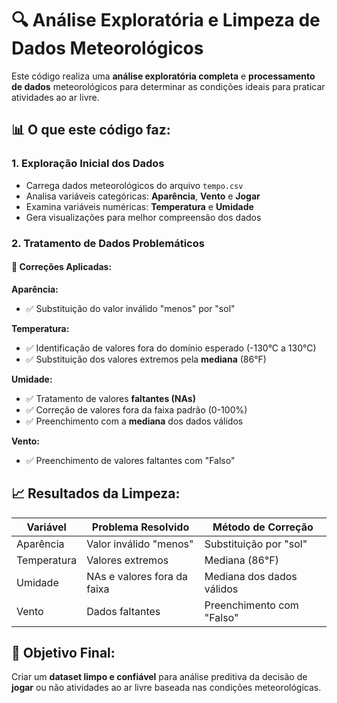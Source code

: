 # 🔍 Análise Exploratória e Limpeza de Dados Meteorológicos

Este código realiza uma **análise exploratória completa** e **processamento de dados** meteorológicos para determinar as condições ideais para praticar atividades ao ar livre.

## 📊 O que este código faz:

### **1. Exploração Inicial dos Dados**
- Carrega dados meteorológicos do arquivo `tempo.csv`
- Analisa variáveis categóricas: **Aparência**, **Vento** e **Jogar**
- Examina variáveis numéricas: **Temperatura** e **Umidade**
- Gera visualizações para melhor compreensão dos dados

### **2. Tratamento de Dados Problemáticos**

#### 🔧 **Correções Aplicadas:**

**Aparência:**
- ✅ Substituição do valor inválido "menos" por "sol"

**Temperatura:**
- ✅ Identificação de valores fora do domínio esperado (-130°C a 130°C)
- ✅ Substituição dos valores extremos pela **mediana** (86°F)

**Umidade:**
- ✅ Tratamento de valores **faltantes (NAs)**
- ✅ Correção de valores fora da faixa padrão (0-100%)
- ✅ Preenchimento com a **mediana** dos dados válidos

**Vento:**
- ✅ Preenchimento de valores faltantes com "Falso"

## 📈 Resultados da Limpeza:

| Variável | Problema Resolvido | Método de Correção |
|----------|-------------------|-------------------|
| Aparência | Valor inválido "menos" | Substituição por "sol" |
| Temperatura | Valores extremos | Mediana (86°F) |
| Umidade | NAs e valores fora da faixa | Mediana dos dados válidos |
| Vento | Dados faltantes | Preenchimento com "Falso" |

## 🎯 Objetivo Final:
Criar um **dataset limpo e confiável** para análise preditiva da decisão de **jogar** ou não atividades ao ar livre baseada nas condições meteorológicas.
